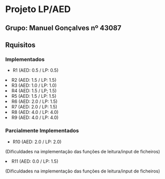 <h1>Projeto LP/AED</h1>
<h2>Grupo: Manuel Gonçalves nº 43087</h2>

<h2>Rquisitos</h2>
<h3>Implementados</h3>
<ul>
<li>R1 (AED: 0.5 / LP: 0.5)</ul>
<li>R2 (AED: 1.5 / LP: 1.5)</ul>
<li>R3 (AED: 1.0 / LP: 1.0)</ul>
<li>R4 (AED: 1.5 / LP; 1.5)</ul>
<li>R5 (AED: 1.5 / LP: 1.5)</ul>
<li>R6 (AED: 2.0 / LP: 1.5)</ul>
<li>R7 (AED: 2.0 / LP: 1.5)</ul>
<li>R8 (AED: 4.0 / LP: 4.0)</ul>
<li>R9 (AED: 4.0 / LP: 4.0)</ul>
</ul>

<h3>Parcialmente Implementados</h3>
<ul>
<li>R10 (AED: 2.0 / LP: 2.0)</ul>
<p>(Dificuldades na implementação das funções de leitura/input de ficheiros)</p>
<li>R11 (AED: 0.0 / LP: 1.5)</ul>
<p>(Dificuldades na implementação das funções de leitura/input de ficheiros) </p>
</ul>
